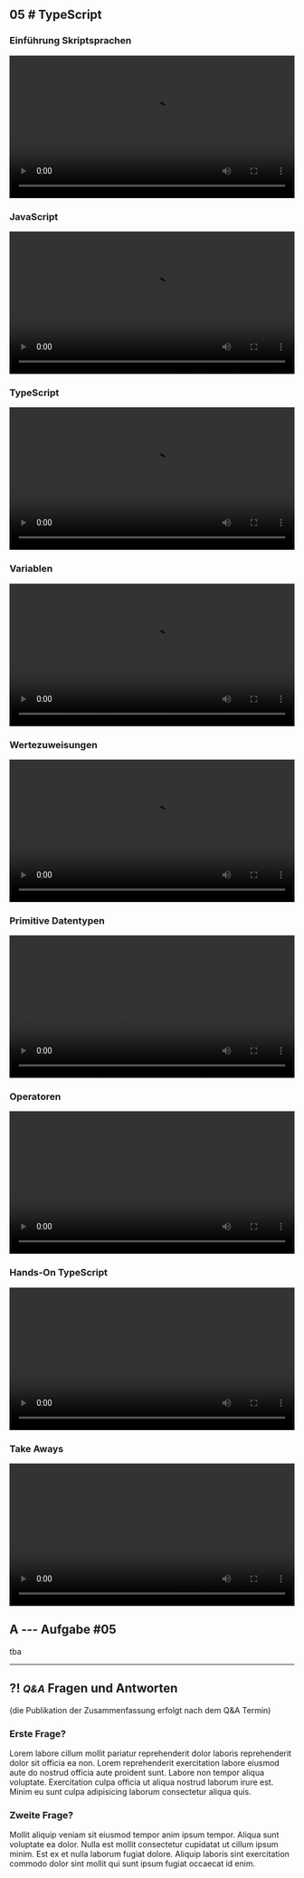 ## **05 _#_** TypeScript

### Einführung Skriptsprachen
<video controls width="100%"> 
    <source src="https://lehre.gabriel-rausch.de/HFU/EIA1_SoSe20/L05/L05_01_Einfuehrung_Scriptsprachen.mp4" type="video/mp4"> 
    <a href="https://lehre.gabriel-rausch.de/HFU/EIA1_SoSe20/L05/L05_01_Einfuehrung_Scriptsprachen.mp4">Zum Video</a>
</video>

### JavaScript
<video controls width="100%"> 
    <source src="https://lehre.gabriel-rausch.de/HFU/EIA1_SoSe20/L05/L05_02_JavaScript.mp4" type="video/mp4"> 
    <a href="https://lehre.gabriel-rausch.de/HFU/EIA1_SoSe20/L05/L05_02_JavaScript.mp4">Zum Video</a>
</video>

### TypeScript
<video controls width="100%"> 
    <source src="https://lehre.gabriel-rausch.de/HFU/EIA1_SoSe20/L05/L05_03_TypeScript.mp4" type="video/mp4"> 
    <a href="https://lehre.gabriel-rausch.de/HFU/EIA1_SoSe20/L05/L05_03_TypeScript.mp4">Zum Video</a>
</video>

### Variablen
<video controls width="100%"> 
    <source src="https://lehre.gabriel-rausch.de/HFU/EIA1_SoSe20/L05/L05_04_Variablen.mp4" type="video/mp4"> 
    <a href="https://lehre.gabriel-rausch.de/HFU/EIA1_SoSe20/L05/L05_04_Variablen.mp4">Zum Video</a>
</video>

### Wertezuweisungen
<video controls width="100%"> 
    <source src="https://lehre.gabriel-rausch.de/HFU/EIA1_SoSe20/L05/L05_05_Wertezuweisungen.mp4" type="video/mp4"> 
    <a href="https://lehre.gabriel-rausch.de/HFU/EIA1_SoSe20/L05/L05_05_Wertezuweisungen.mp4">Zum Video</a>
</video>

### Primitive Datentypen
<video controls width="100%"> 
    <source src="https://lehre.gabriel-rausch.de/HFU/EIA1_SoSe20/L05/L05_06_Datentypen.mp4" type="video/mp4"> 
    <a href="https://lehre.gabriel-rausch.de/HFU/EIA1_SoSe20/L05/L05_06_Datentypen.mp4">Zum Video</a>
</video>

### Operatoren
<video controls width="100%"> 
    <source src="https://lehre.gabriel-rausch.de/HFU/EIA1_SoSe20/L05/L05_07_Operatoren.mp4" type="video/mp4"> 
    <a href="https://lehre.gabriel-rausch.de/HFU/EIA1_SoSe20/L05/L05_07_Operatoren.mp4">Zum Video</a>
</video>

### Hands-On TypeScript
<video controls width="100%"> 
    <source src="https://lehre.gabriel-rausch.de/HFU/EIA1_SoSe20/L05/L05_08_Hands_On_TypeScript.mp4" type="video/mp4"> 
    <a href="https://lehre.gabriel-rausch.de/HFU/EIA1_SoSe20/L05/L05_08_Hands_On_TypeScript.mp4">Zum Video</a>
</video>

### Take Aways
<video controls width="100%"> 
    <source src="https://lehre.gabriel-rausch.de/HFU/EIA1_SoSe20/L05/L05_09_Take_Aways.mp4" type="video/mp4"> 
    <a href="https://lehre.gabriel-rausch.de/HFU/EIA1_SoSe20/L05/L05_09_Take_Aways.mp4">Zum Video</a>
</video>


## **A _---_** Aufgabe #05

tba



---


## **?! _<small>Q&A</small>_** Fragen und Antworten
(die Publikation der Zusammenfassung erfolgt nach dem Q&A Termin)


### Erste Frage?
Lorem labore cillum mollit pariatur reprehenderit dolor laboris reprehenderit dolor sit officia ea non. Lorem reprehenderit exercitation labore eiusmod aute do nostrud officia aute proident sunt. Labore non tempor aliqua voluptate. Exercitation culpa officia ut aliqua nostrud laborum irure est. Minim eu sunt culpa adipisicing laborum consectetur aliqua quis.

### Zweite Frage?
Mollit aliquip veniam sit eiusmod tempor anim ipsum tempor. Aliqua sunt voluptate ea dolor. Nulla est mollit consectetur cupidatat ut cillum ipsum minim. Est ex et nulla laborum fugiat dolore. Aliquip laboris sint exercitation commodo dolor sint mollit qui sunt ipsum fugiat occaecat id enim.
